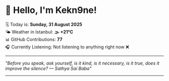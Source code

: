 # 👋 Hello, I'm Kekn9ne!

🗓️ Today is: **Sunday, 31 August 2025**  
🌤️ Weather in Istanbul: **🌫  +21°C**  
📊 GitHub Contributions: **77**  
🎧 Currently Listening: Not listening to anything right now ❌

---

_"Before you speak, ask yourself, is it kind, is it necessary, is it true, does it improve the silence? — *Sathya Sai Baba*"_

---
